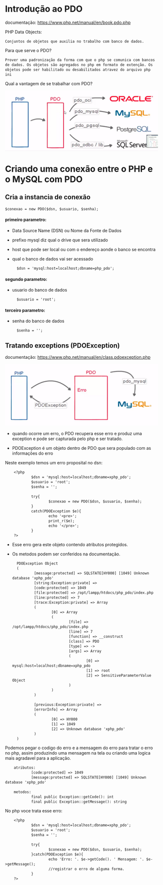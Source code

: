 # Introdução ao PDO

documentação: https://www.php.net/manual/en/book.pdo.php

PHP Data Objects:

    Conjuntos de objetos que auxilia no trabalho com banco de dados.

Para que serve o PDO?

    Prover uma padronização da forma com que o php se comunica com bancos de dados. Os objetos são agregados no php em formato de extenção. Os objetos pode ser habilitado ou desabilitados atravez do arquivo php ini

Qual a vantagem de se trabalhar com PDO?


![Alt text](<introducao.png>)

# Criando uma conexão entre o PHP e o MySQL com PDO

## Cria a instancia de conexão

    $conexao = new PDO($dsn, $usuario, $senha);

#### primeiro parametro:
   
- Data Source Name (DSN) ou Nome da Fonte de Dados
-  prefixo mysql diz qual o drive que sera utilizado
- host que pode ser local ou com o endereço aonde o banco se encontra 
- qual o banco de dados vai ser acessado

        $dsn = 'mysql:host=localhost;dbname=php_pdo';

#### segundo parametro:
- usuario do banco de dados

        $usuario = 'root'; 

#### terceiro parametro:
- senha do banco de dados

        $senha = '';

## Tratando exceptions (PDOException)
documentação: https://www.php.net/manual/en/class.pdoexception.php

![Alt text](exception.png)

- quando ocorre um erro, o PDO recupera esse erro e produz uma exception e pode ser capturada pelo php e ser tratado.

- PDOException é um objeto dentro de PDO que sera populado com as informações do erro

Neste exemplo temos um erro proposital no dsn:

        <?php
                $dsn = 'mysql:host=localhost;dbname=xphp_pdo';
                $usuario = 'root';
                $senha = '';

                try{
                        $conexao = new PDO($dsn, $usuario, $senha);
                }
                catch(PDOException $e){
                        echo '<pre>';
                        print_r($e);
                        echo '</pre>';
                }
        ?>

- Esse erro gera este objeto contendo atributos protegidos.
- Os metodos podem ser conferidos na documentação.

        PDOException Object
        (
                [message:protected] => SQLSTATE[HY000] [1049] Unknown database 'xphp_pdo'
                [string:Exception:private] => 
                [code:protected] => 1049
                [file:protected] => /opt/lampp/htdocs/php_pdo/index.php
                [line:protected] => 7
                [trace:Exception:private] => Array
                (
                        [0] => Array
                        (
                                [file] => /opt/lampp/htdocs/php_pdo/index.php
                                [line] => 7
                                [function] => __construct
                                [class] => PDO
                                [type] => ->
                                [args] => Array
                                (
                                        [0] => mysql:host=localhost;dbname=xphp_pdo
                                        [1] => root
                                        [2] => SensitiveParameterValue Object
                                )
                        )
                )

                [previous:Exception:private] => 
                [errorInfo] => Array
                (
                        [0] => HY000
                        [1] => 1049
                        [2] => Unknown database 'xphp_pdo'
                )
        )

Podemos pegar o codigo do erro e a mensagem do erro para tratar o erro no php, assim produzindo uma mensagem na tela ou criando uma logica mais agradavel para a aplicação.

        atributos:
                [code:protected] => 1049
                [message:protected] => SQLSTATE[HY000] [1049] Unknown database 'xphp_pdo'

        metodos:
                final public Exception::getCode(): int
                final public Exception::getMessage(): string

No php voce trata esse erro:

        <?php
                $dsn = 'mysql:host=localhost;dbname=xphp_pdo';
                $usuario = 'root';
                $senha = '';

                try{
                        $conexao = new PDO($dsn, $usuario, $senha);
                }catch(PDOException $e){
                        echo 'Erro: '. $e->getCode(). ' Mensagem: '. $e->getMessage();
                        //registrar o erro de alguma forma.
                }
        ?>

